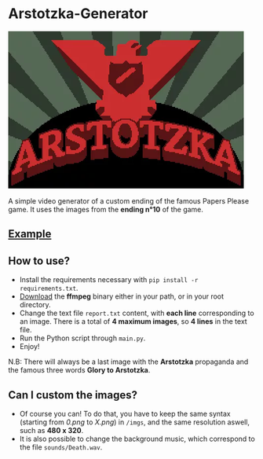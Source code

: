 # Arstotzka-Generator

![Glory to Arstotzka](imgs/arstotzka.png)

A simple video generator of a custom ending of the famous Papers Please game.
It uses the images from the **ending n°10** of the game.

## [Example](example.mp4)

## How to use?

- Install the requirements necessary with `pip install -r requirements.txt`.
- [Download](https://ffmpeg.org/download.html) the **ffmpeg** binary either in your path, or in your root directory.
- Change the text file `report.txt` content, with **each line** corresponding to an image. There is a total of **4 maximum images**, so **4 lines** in the text file.
- Run the Python script through `main.py`.
- Enjoy!

N.B: There will always be a last image with the **Arstotzka** propaganda and the famous three words **Glory to Arstotzka**.

## Can I custom the images?

- Of course you can! To do that, you have to keep the same syntax (starting from *0.png* to *X.png*) in `/imgs`, and the same resolution aswell, such as **480 x 320**.
- It is also possible to change the background music, which correspond to the file `sounds/Death.wav`.